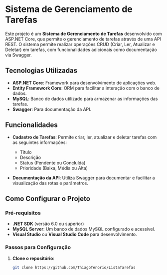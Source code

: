 # Sistema de Gerenciamento de Tarefas

Este projeto é um **Sistema de Gerenciamento de Tarefas** desenvolvido com ASP.NET Core, que permite o gerenciamento de tarefas através de uma API REST.
O sistema permite realizar operações CRUD (Criar, Ler, Atualizar e Deletar) em tarefas, com funcionalidades adicionais como documentação via Swagger.

## Tecnologias Utilizadas

- **ASP.NET Core**: Framework para desenvolvimento de aplicações web.
- **Entity Framework Core**: ORM para facilitar a interação com o banco de dados.
- **MySQL**: Banco de dados utilizado para armazenar as informações das tarefas.
- **Swagger**: Para documentação da API.

## Funcionalidades

- **Cadastro de Tarefas**: Permite criar, ler, atualizar e deletar tarefas com as seguintes informações:
  - Título
  - Descrição
  - Status (Pendente ou Concluída)
  - Prioridade (Baixa, Média ou Alta)

- **Documentação da API**: Utiliza Swagger para documentar e facilitar a visualização das rotas e parâmetros.

## Como Configurar o Projeto

### Pré-requisitos

- **.NET SDK** (versão 6.0 ou superior)
- **MySQL Server**: Um banco de dados MySQL configurado e acessível.
- **Visual Studio** ou **Visual Studio Code** para desenvolvimento.

### Passos para Configuração

1. **Clone o repositório**:
   ```bash
   git clone https://github.com/ThiagoTenorio/ListaTarefas
